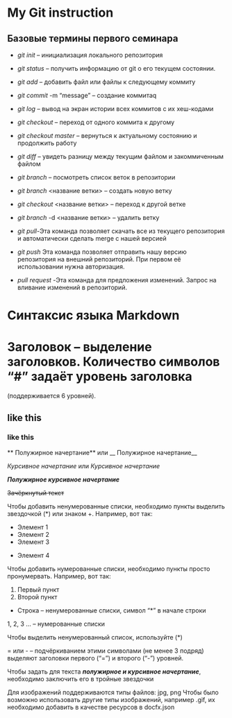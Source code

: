 # My Git instruction

## Базовые термины первого семинара

* *git init* – инициализация локального репозитория

* *git status* – получить информацию от git о его текущем состоянии.

* *git add* – добавить файл или файлы к следующему коммиту

* *git commit* -m “message” – создание коммитаq

* *git log* – вывод на экран истории всех коммитов с их хеш-кодами

* *git checkout* – переход от одного коммита к другому

* *git checkout master* – вернуться к актуальному состоянию и продолжить работу

* *git diff* – увидеть разницу между текущим файлом и закоммиченным файлом

* *git branch* – посмотреть список веток в репозитории

* *git branch* <название ветки> – создать новую ветку

* *git checkout* <название ветки> – переход к другой ветке

* *git branch* -d <название ветки> – удалить ветку

* *git pull*-Эта команда позволяет скачать все из текущего репозитория и автоматически сделать merge с нашей версией

* *git push* Эта команда позволяет отправить нашу версию репозитория на внешний репозиторий. При первом её использовании нужна авторизация.

* *pull request* -Эта команда для предложения изменений. Запрос на вливание изменений в репозиторий.

# Синтаксис языка Markdown

# Заголовок – выделение заголовков. Количество символов “#” задаёт уровень заголовка 

(поддерживается 6 уровней).

## like this

### like this

** Полужирное начертание** или __ Полужирное начертание__

*Курсивное начертание* или _Курсивное начертание_

***Полужирное курсивное начертание***

~~Зачёркнутый текст~~

Чтобы добавить ненумерованные списки, необходимо пункты выделить звездочкой (*) или знаком +. Например, вот так:
* Элемент 1
* Элемент 2
* Элемент 3
+ Элемент 4

Чтобы добавить нумерованные списки, необходимо пункты просто пронумервать. Например, вот так:
1. Первый пункт
2. Второй пункт

* Строка – ненумерованные списки, символ “*” в начале строки

1, 2, 3 … – нумерованные списки

Чтобы выделить ненумерованный список, используйте (*)

= или - – подчёркиванием этими символами (не менее 3 подряд) выделяют заголовки первого (“=”) и второго (“-”) уровней.

Чтобы задать для текста ***полужирное и курсивное начертание***, необходимо заключить его в тройные звездочки

Для изображений поддерживаются типы файлов: jpg, png Чтобы было возможно использовать другие типы изображений, например .gif, их необходимо добавить в качестве ресурсов в docfx.json